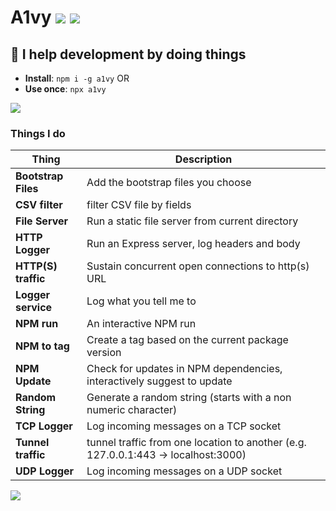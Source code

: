# A1vy [![](https://img.shields.io/badge/a1vy--000000.svg?logo=github&style=social)](https://github.com/omrilotan/a1vy) [![](https://nodei.co/npm/a1vy.png?compact=true)](https://www.npmjs.com/package/a1vy)

## 🤖 I help development by doing things

- **Install**: `npm i -g a1vy`
OR
- **Use once**: `npx a1vy`

![](https://user-images.githubusercontent.com/516342/36719819-d8cd2576-1bae-11e8-88a5-67e8bdf134e2.png)

### Things I do

| Thing | Description
| --- | ---
| **Bootstrap Files** | Add the bootstrap files you choose
| **CSV filter** | filter CSV file by fields
| **File Server** | Run a static file server from current directory
| **HTTP Logger** | Run an Express server, log headers and body
| **HTTP(S) traffic** | Sustain concurrent open connections to http(s) URL
| **Logger service** | Log what you tell me to
| **NPM run** | An interactive NPM run
| **NPM to tag** | Create a tag based on the current package version
| **NPM Update** | Check for updates in NPM dependencies, interactively suggest to update
| **Random String** | Generate a random string (starts with a non numeric character)
| **TCP Logger** | Log incoming messages on a TCP socket
| **Tunnel traffic** | tunnel traffic from one location to another (e.g. 127.0.0.1:443 -> localhost:3000)
| **UDP Logger** | Log incoming messages on a UDP socket

![](https://user-images.githubusercontent.com/516342/36422849-71325868-1646-11e8-864c-28bbdc1f9b8e.png)
